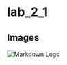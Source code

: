 # lab_2_1

## Images
![Markdown Logo](https://user-images.githubusercontent.com/12907710/137271636-56ba1cd2-b110-4812-8221-b4c120320aa9.png)
